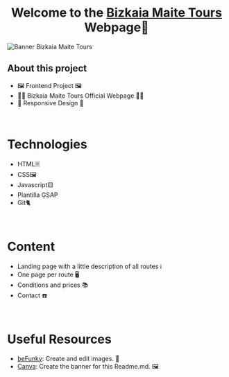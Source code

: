 <div align="center">
<h1 align="center">Welcome to the <a href="https://www.bizkaiamaitetours.com" target="_blank">Bizkaia Maite Tours </a> Webpage👋</h1>
</div>
<img src="https://i.imgur.com/D8SFuOC.png" alt="Banner Bizkaia Maite Tours">

## About this project

- 🖼️ Frontend Project 🖼️
- 👋🏻​​ Bizkaia Maite Tours Official Webpage 👋🏻​​
- 📱 Responsive Design 📱
<br>

# Technologies

- HTML🗏
- CSS🖼️
- Javascript🟨
- Plantilla GSAP
- Git🐈​
<br>

# Content
- Landing page with a little description of all routes ℹ️
- One page per route 🖥️
- Conditions and prices 📚
- Contact ☎️
<br>

# Useful Resources
- <a href="https://www.befunky.com/" target="_blank">beFunky</a>: Create and edit images. 📸
- <a href="https://www.canva.com" target="_blank">Canva</a>: Create the banner for this Readme.md. 🖼️
